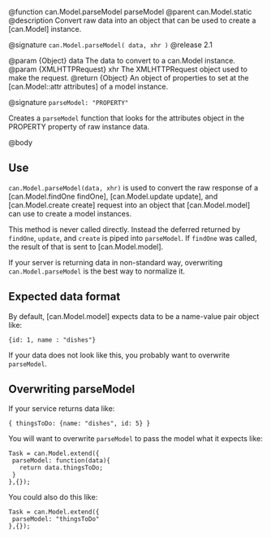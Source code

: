 @function can.Model.parseModel parseModel
@parent can.Model.static
@description Convert raw data into an object that can be used to
create a [can.Model] instance.

@signature `can.Model.parseModel( data, xhr )`
@release 2.1


@param {Object} data The data to convert to a can.Model instance.
@param {XMLHTTPRequest} xhr The XMLHTTPRequest object used to make the request.
@return {Object} An object of properties to set at the [can.Model::attr attributes]
of a model instance.

@signature `parseModel: "PROPERTY"`

Creates a `parseModel` function that looks for the attributes object in the PROPERTY
property of raw instance data.

@body

## Use

`can.Model.parseModel(data, xhr)` is used to
convert the raw response of a [can.Model.findOne findOne],
[can.Model.update update], and [can.Model.create create] request
into an object that [can.Model.model] can use to create
a model instances.

This method is never called directly. Instead the deferred returned
by `findOne`, `update`, and `create` is piped into `parseModel`. If `findOne` was called,
the result of that is sent to [can.Model.model].

If your server is returning data in non-standard way,
overwriting `can.Model.parseModel` is the best way to normalize it.

## Expected data format

By default, [can.Model.model] expects data to be a name-value pair
object like:

```
{id: 1, name : "dishes"}
```

If your data does not look like this, you probably want to overwrite `parseModel`.

## Overwriting parseModel

If your service returns data like:

```
{ thingsToDo: {name: "dishes", id: 5} }
```

You will want to overwrite `parseModel` to pass the model what it expects like:

```
Task = can.Model.extend({
 parseModel: function(data){
   return data.thingsToDo;
 }
},{});
```

You could also do this like:

```
Task = can.Model.extend({
 parseModel: "thingsToDo"
},{});
```
